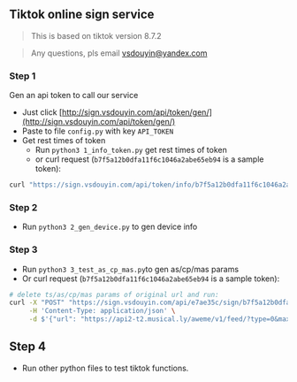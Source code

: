 ## Tiktok online sign service

> This is based on tiktok version 8.7.2

> Any questions, pls email  [vsdouyin@yandex.com](vsdouyin@yandex.com)

### Step 1
Gen an api token to call our service

+ Just click [http://sign.vsdouyin.com/api/token/gen/](http://sign.vsdouyin.com/api/token/gen/) 
+ Paste to file `config.py` with key `API_TOKEN`
+ Get rest times of token
    + Run `python3 1_info_token.py` get rest times of token
    + or curl request (`b7f5a12b0dfa11f6c1046a2abe65eb94` is a sample token):
```bash
curl "https://sign.vsdouyin.com/api/token/info/b7f5a12b0dfa11f6c1046a2abe65eb94"
``` 

### Step 2
+ Run `python3 2_gen_device.py` to gen device info

### Step 3
+ Run `python3 3_test_as_cp_mas.py`to gen as/cp/mas params
+ Or curl request (`b7f5a12b0dfa11f6c1046a2abe65eb94` is a sample token):
```bash
# delete ts/as/cp/mas params of original url and run:
curl -X "POST" "https://sign.vsdouyin.com/api/e7ae35c/sign/b7f5a12b0dfa11f6c1046a2abe65eb94" \
     -H 'Content-Type: application/json' \
     -d $'{"url": "https://api2-t2.musical.ly/aweme/v1/feed/?type=0&max_cursor=0&min_cursor=-1&count=6&volume=0.0&pull_type=2&req_from=&gaid=4128863a-83f1-491b-b31c-0d7f3cf12e13&ad_user_agent=Dalvik%2F2.1.0+%28Linux%3B+U%3B+Android+7.0%3B+SM-G920F+Build%2FNRD90M%29&app_type=normal&os_api=24&device_type=SM-G920F&ssmix=a&manifest_version_code=2018101602&dpi=640&region=US&carrier_region=FR&carrier_region_v2=208&app_name=musical_ly&version_name=8.7.2&timezone_offset=3600&is_my_cn=0&fp=&ac=wifi&update_version_code=2018101602&channel=googleplay&_rticket=1540184431288&device_platform=android&iid=6612973476225517317&build_number=8.7.2&version_code=872&timezone_name=Europe%2FParis&account_region=FR&openudid=2d439307c172ba73&sys_region=GB&device_id=6575510197157217798&app_language=en&resolution=1440*2464&os_version=7.0&device_brand=samsung&language=en&aid=1233&mcc_mnc=20801"}'
```

## Step 4
+ Run other python files to test tiktok functions.

